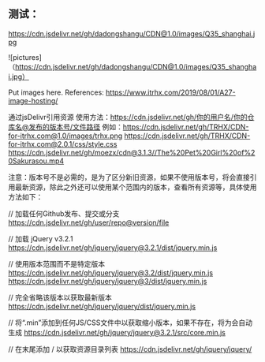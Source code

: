 ## 测试：
https://cdn.jsdelivr.net/gh/dadongshangu/CDN@1.0/images/Q35_shanghai.jpg

![pictures]（https://cdn.jsdelivr.net/gh/dadongshangu/CDN@1.0/images/Q35_shanghai.jpg）

Put images here.
References:
https://www.itrhx.com/2019/08/01/A27-image-hosting/


通过jsDelivr引用资源
使用方法：https://cdn.jsdelivr.net/gh/你的用户名/你的仓库名@发布的版本号/文件路径
例如：https://cdn.jsdelivr.net/gh/TRHX/CDN-for-itrhx.com@1.0/images/trhx.png
    https://cdn.jsdelivr.net/gh/TRHX/CDN-for-itrhx.com@2.0.1/css/style.css
    https://cdn.jsdelivr.net/gh/moezx/cdn@3.1.3//The%20Pet%20Girl%20of%20Sakurasou.mp4

注意：版本号不是必需的，是为了区分新旧资源，如果不使用版本号，将会直接引用最新资源，除此之外还可以使用某个范围内的版本，查看所有资源等，具体使用方法如下：

// 加载任何Github发布、提交或分支
https://cdn.jsdelivr.net/gh/user/repo@version/file

// 加载 jQuery v3.2.1
https://cdn.jsdelivr.net/gh/jquery/jquery@3.2.1/dist/jquery.min.js

// 使用版本范围而不是特定版本
https://cdn.jsdelivr.net/gh/jquery/jquery@3.2/dist/jquery.min.js
https://cdn.jsdelivr.net/gh/jquery/jquery@3/dist/jquery.min.js

// 完全省略该版本以获取最新版本
https://cdn.jsdelivr.net/gh/jquery/jquery/dist/jquery.min.js

// 将“.min”添加到任何JS/CSS文件中以获取缩小版本，如果不存在，将为会自动生成
https://cdn.jsdelivr.net/gh/jquery/jquery@3.2.1/src/core.min.js

// 在末尾添加 / 以获取资源目录列表
https://cdn.jsdelivr.net/gh/jquery/jquery/
